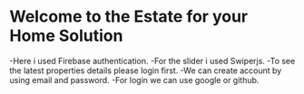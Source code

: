 # Welcome to the Estate for your Home Solution

-Here i used Firebase authentication.
-For the slider i used Swiperjs.
-To see the latest properties details please login first.
-We can create account by using email and password.
-For login we can use google or github.
